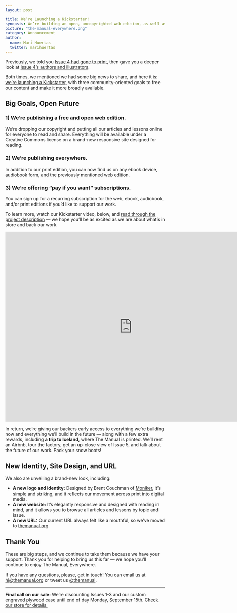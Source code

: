 ```yaml
---
layout: post

title: We’re Launching a Kickstarter!
synopsis: We’re building an open, uncopyrighted web edition, as well as ebooks and audiobooks. And we’re using Kickstarter to do it.
picture: "the-manual-everywhere.png"
category: Announcement
author:
  name: Mari Huertas
  twitter: marihuertas
---
```


Previously, we told you [Issue 4 had gone to print](/2014/08/29/issue-4-arrives-in-early-october/), then gave you a deeper look at [Issue 4’s authors and illustrators](/2014/09/01/inside-issue-4/).

Both times, we mentioned we had some big news to share, and here it is: [we’re launching a Kickstarter](https://themanual.org/kickstarter/everywhere), with three community-oriented goals to free our content and make it more broadly available.

## Big Goals, Open Future

### 1) We’re publishing a free and open web edition.

We’re dropping our copyright and putting all our articles and lessons online for everyone to read and share. Everything will be available under a Creative Commons license on a brand-new responsive site designed for reading.

### 2) We’re publishing everywhere.

In addition to our print edition, you can now find us on any ebook device, audiobook form, and the previously mentioned web edition.

### 3) We’re offering “pay if you want” subscriptions.

You can sign up for a recurring subscription for the web, ebook, audiobook, and/or print editions if you’d like to support our work.

To learn more, watch our Kickstarter video, below, and [read through the project description](https://themanual.org/kickstarter/everywhere) — we hope you’ll be as excited as we are about what’s in store and back our work.

<div class="video"><iframe width="800" height="600" src="https://www.kickstarter.com/projects/goodonpaper/the-manual-everywhere/widget/video.html" frameborder="0" scrolling="no"></iframe></div>

In return, we’re giving our backers early access to everything we’re building now and everything we’ll build in the future — along with a few extra rewards, including **a trip to Iceland,** where The Manual is printed. We’ll rent an Airbnb, tour the factory, get an up-close view of Issue 5, and talk about the future of our work. Pack your snow boots!

## New Identity, Site Design, and URL

We also are unveiling a brand-new look, including:

* **A new logo and identity:** Designed by Brent Couchman of [Moniker](http://monikersf.com/), it’s simple and striking, and it reflects our movement across print into digital media.
* **A new website:** It’s elegantly responsive and designed with reading in mind, and it allows you to browse all articles and lessons by topic and issue.
* **A new URL:** Our current URL always felt like a mouthful, so we’ve moved to [themanual.org](http://themanual.org/).

## Thank You

These are big steps, and we continue to take them because we have your support. Thank you for helping to bring us this far — we hope you’ll continue to enjoy The Manual, Everywhere.

If you have any questions, please, get in touch! You can email us at [hi@themanual.org](mailto:hi@themanual.org) or tweet us [@themanual](https://twitter.com/themanual).

* * *

**Final call on our sale:** We’re discounting Issues 1-3 and our custom engraved plywood case until end of day Monday, September 15th. [Check our store for details.](http://shop.themanual.org/)